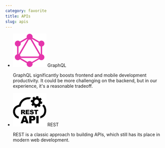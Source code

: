 ```yaml
---
category: favorite
title: APIs
slug: apis
---
```


- ![GraphQL](logos/graphql.svg) GraphQL

  GraphQL significantly boosts frontend and mobile development productivity.
  It could be more challenging on the backend, but in our experience, it's a
  reasonable tradeoff.

- ![REST](logos/rest.svg) REST

  REST is a classic approach to building APIs, which still has its place in
  modern web development.
